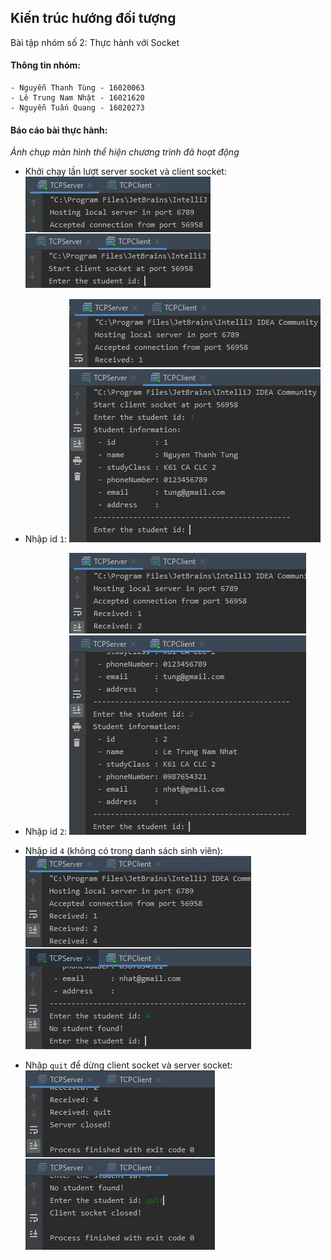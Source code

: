 ## Kiến trúc hướng đối tượng

Bài tập nhóm số 2: Thực hành với Socket

#### Thông tin nhóm:
    - Nguyễn Thanh Tùng - 16020063
    - Lê Trung Nam Nhật - 16021620
    - Nguyễn Tuấn Quang - 16020273
    

#### Báo cáo bài thực hành:
*Ảnh chụp màn hình thể hiện chương trình đã hoạt động*

- Khởi chạy lần lượt server socket và client socket:
![](screenshots/start.jpg)

- Nhập id `1`:
![](screenshots/1.jpg)

- Nhập id `2`:
![](screenshots/2.jpg)

- Nhập id `4` (không có trong danh sách sinh viên):
![](screenshots/notfound.jpg)

- Nhập `quit` để dừng client socket và server socket:
![](screenshots/quit.jpg)